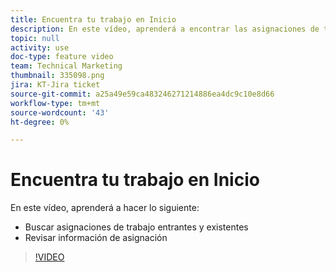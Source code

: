 ```yaml
---
title: Encuentra tu trabajo en Inicio
description: En este vídeo, aprenderá a encontrar las asignaciones de trabajo entrantes y existentes y a revisar la información de las asignaciones
topic: null
activity: use
doc-type: feature video
team: Technical Marketing
thumbnail: 335098.png
jira: KT-Jira ticket
source-git-commit: a25a49e59ca483246271214886ea4dc9c10e8d66
workflow-type: tm+mt
source-wordcount: '43'
ht-degree: 0%

---
```


# Encuentra tu trabajo en Inicio

En este vídeo, aprenderá a hacer lo siguiente:

* Buscar asignaciones de trabajo entrantes y existentes
* Revisar información de asignación

>[!VIDEO](https://video.tv.adobe.com/v/335098/?quality=12&learn=on)
